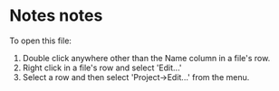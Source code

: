 # Notes notes

To open this file:

1. Double click anywhere other than the Name column in a file's row.
2. Right click in a file's row and select 'Edit...'
3. Select a row and then select 'Project->Edit...' from the menu.


